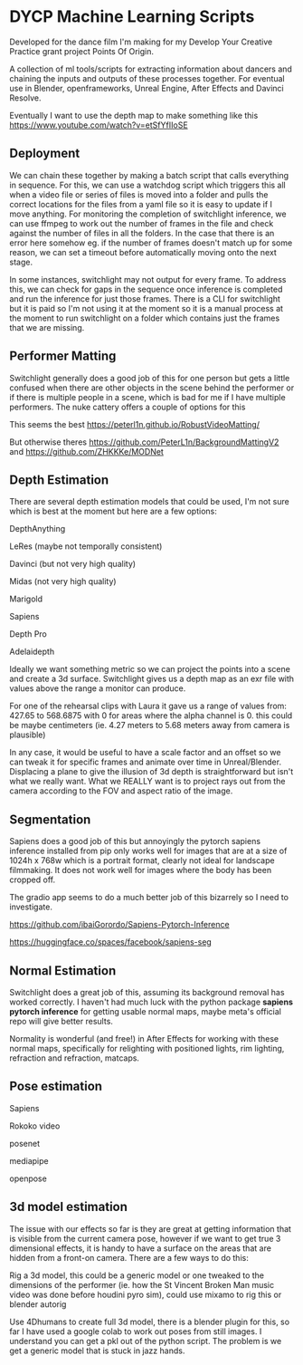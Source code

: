 # DYCP Machine Learning Scripts 

Developed for the dance film I'm making for my Develop Your Creative Practice grant project Points Of Origin. 

A collection of ml tools/scripts for extracting information about dancers and chaining the inputs and outputs of these processes together. For eventual use in Blender, openframeworks, Unreal Engine, After Effects and Davinci Resolve.

Eventually I want to use the depth map to make something like this
https://www.youtube.com/watch?v=etSfYfIIoSE

## Deployment
We can chain these together by making a batch script that calls everything in sequence. 
For this, we can use a watchdog script which triggers this all when a video file or series of files is moved into a folder and pulls the correct locations for the files from a yaml file so it is easy to update if I move anything.
For monitoring the completion of switchlight inference, we can use ffmpeg to work out the number of frames in the file and check against the number of files in all the folders. In the case that there is an error here somehow eg. if the number of frames doesn't match up for some reason, we can set a timeout before automatically moving onto the next stage.

In some instances, switchlight may not output for every frame. To address this, we can check for gaps in the sequence once inference is completed and run the inference for just those frames. There is a CLI for switchlight but it is paid so I'm not using it at the moment so it is a manual process at the moment to run switchlight on a folder which contains just the frames that we are missing.


## Performer Matting
Switchlight generally does a good job of this for one person but gets a little confused when there are other objects in the scene behind the performer or if there is multiple people in a scene, which is bad for me if I have multiple performers.
The nuke cattery offers a couple of options for this 

This seems the best
https://peterl1n.github.io/RobustVideoMatting/

But otherwise theres
https://github.com/PeterL1n/BackgroundMattingV2
and
https://github.com/ZHKKKe/MODNet


## Depth Estimation
There are several depth estimation models that could be used, I'm not sure which is best at the moment but here are a few options:

DepthAnything

LeRes (maybe not temporally consistent)

Davinci (but not very high quality)

Midas (not very high quality)

Marigold

Sapiens

Depth Pro

Adelaidepth


Ideally we want something metric so we can project the points into a scene and create a 3d surface.
Switchlight gives us a depth map as an exr file with values above the range a monitor can produce.
 
For one of the rehearsal clips with Laura it gave us a range of values from:
 427.65 to 568.6875 with 0 for areas where the alpha channel is 0.
this could be maybe centimeters (ie. 4.27 meters to 5.68 meters away from camera is plausible)


In any case, it would be useful to have a scale factor and an offset so we can tweak it for specific frames and animate over time in Unreal/Blender.
Displacing a plane to give the illusion of 3d depth is straightforward but isn't what we really want. What we REALLY want is to project rays out from the camera according to the FOV and aspect ratio of the image.

## Segmentation

Sapiens does a good job of this but annoyingly the pytorch sapiens inference installed from pip only works well for images that are at a size of 1024h x 768w which is a portrait format, clearly not ideal for landscape filmmaking. 
It does not work well for images where the body has been cropped off.

The gradio app seems to do a much better job of this bizarrely so I need to investigate.

https://github.com/ibaiGorordo/Sapiens-Pytorch-Inference

https://huggingface.co/spaces/facebook/sapiens-seg

## Normal Estimation

Switchlight does a great job of this, assuming its background removal has worked correctly. I haven't had much luck with the python package **sapiens pytorch inference** for getting usable normal maps, maybe meta's official repo will give better results. 

Normality is wonderful (and free!) in After Effects for working with these normal maps, specifically for relighting with positioned lights, rim lighting, refraction and refraction, matcaps.


## Pose estimation

Sapiens

Rokoko video

posenet

mediapipe

openpose

## 3d model estimation

The issue with our effects so far is they are great at getting information that is visible from the current camera pose, however if we want to get true 3 dimensional effects, it is handy to have a surface on the areas that are hidden from a front-on camera.
There are a few ways to do this:

Rig a 3d model, this could be a generic model or one tweaked to the dimensions of the performer (ie. how the St Vincent Broken Man music video was done before houdini pyro sim), could use mixamo to rig this or blender autorig

Use 4Dhumans to create full 3d model, there is a blender plugin for this, so far I have used a google colab to work out poses from still images. I understand you can get a pkl out of the python script.
The problem is we get a generic model that is stuck in jazz hands.


